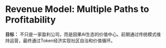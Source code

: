 <!--
# 写作指导：盈利模式 - 如何赚钱

## 写作目标
清晰展示多元化、可扩展的商业模式，让投资人看到明确的盈利路径

## 收入模式设计
### 1. SaaS订阅模式
- **目标客户**：中大型企业
- **定价策略**：按使用量/按席位/按功能模块
- **价格区间**：$10K-$500K/年
- **价值主张**：持续的因果洞察服务

### 2. API调用模式
- **目标客户**：开发者和中小企业
- **定价策略**：按调用次数计费
- **价格区间**：$0.01-$1/调用
- **价值主张**：灵活接入，按需付费

### 3. 私有化部署
- **目标客户**：金融、医疗等监管严格行业
- **定价策略**：一次性授权费+年度维护费
- **价格区间**：$500K-$5M
- **价值主张**：数据安全，定制化服务

### 4. 行业解决方案
- **目标客户**：垂直行业头部企业
- **定价策略**：项目制收费
- **价格区间**：$1M-$10M
- **价值主张**：深度定制，战略合作

## 收入预测（示例）
| 年份 | Y1 | Y2 | Y3 | Y5 |
|------|----|----|----|----|
| ARR | $1M | $10M | $50M | $500M |
| 客户数 | 10 | 100 | 500 | 5000 |
| ARPU | $100K | $100K | $100K | $100K |

## 成本结构
- **研发成本**：40-50%（逐年下降）
- **销售成本**：20-30%
- **运营成本**：15-20%
- **毛利率目标**：70%+

## 定价策略依据
1. **价值定价**：基于创造的价值而非成本
2. **竞争定价**：相比替代方案的ROI
3. **渗透定价**：早期客户的优惠策略
4. **扩展定价**：随着使用深度增加价值

## 商业模式创新
- [ ] 效果分成模式（Performance-based）
- [ ] 数据合作模式（Data Partnership）
- [ ] 生态系统模式（Platform Play）

## 成功指标
- LTV/CAC > 3
- 毛利率 > 70%
- Net Revenue Retention > 120%
- Payback Period < 12个月

## 成功标准
读完后，投资人应该：
1. 看到清晰的盈利路径
2. 理解定价的合理性
3. 相信收入的可扩展性
-->

# Revenue Model: Multiple Paths to Profitability

**目标：** 不只是一家盈利公司，而是因果AI生态的价值中心。前期通过传统模式维持运营，最终通过Token经济实现社区自治和价值循环。 